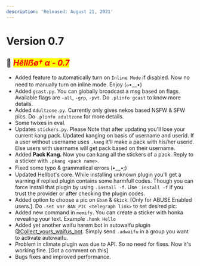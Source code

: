```yaml
---
description: 'Released: August 21, 2021'
---
```


# Version 0.7

## :rocket: _<mark style="color:red;">**Hêllẞø† α - 0.7**</mark>_

* Added feature to automatically turn on `Inline Mode` if disabled. Now no need to manually turn on inline mode. Enjoy (๑•﹏•)
* Added `gcast.py`. You can globally broadcast a msg based on flags. Available flags are `-all`, `-grp`, `-pvt`. Do `.plinfo gcast` to know more details.
* Added `Adultzone.py`. Currently only gives nekos based NSFW & SFW pics. Do `.plinfo adultzone` for more details.
* Some twixes in eval.
* Updates `stickers.py`. Please Note that after updating you'll lose your current kang pack. Updated kanging on basis of username and userid. If a user without username uses `.kang` it'll make a pack with his/her userid. Else users with username will get pack based on their username.
* Added **Pack Kang.** Now you can kang all the stickers of a pack. Reply to a sticker with `.pkang <pack name>`.
* Fixed some typo & grammatical errors (•﹏•;)
* Updated Hellbot's core. While installing unknown plugin you'll get a warning if replied plugin contains some harmfull codes. Though you can force install that plugin by using `.install -f`. Use `.install -f` if you trust the provider or after checking the plugin codes.
* Added option to choose a pic on `Gban` & `Gkick`. \[Only for ABUSE Enabled users.]. Do `.set var BAN_PIC <telegraph link>` to set desired pic.
* Added new command in `memify`. You can create a sticker with honka revealing your text. Example `.honk Hello`
* Added yet another waifu harem bot in autowaifu plugin [@Collect\_yours\_waifus\_bot](https://t.me/Collect\_yours\_waifus\_bot). Simply send `.adwaifu` in a group you want to activate autowaifu.
* Problem in climate plugin was due to API. So no need for fixes. Now it's working fine. \[Got a comment on this]
* Bugs fixes and improved performance.
